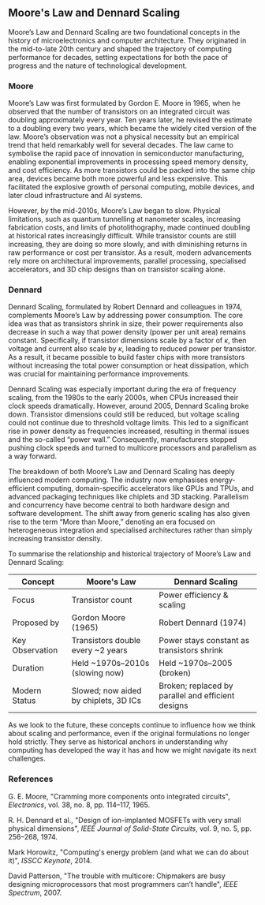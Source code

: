 
## Moore's Law and Dennard Scaling

Moore’s Law and Dennard Scaling are two foundational concepts in the history of microelectronics and computer
architecture. They originated in the mid-to-late 20th century and shaped the trajectory of computing performance
for decades, setting expectations for both the pace of progress and the nature of technological development.


### Moore

Moore’s Law was first formulated by Gordon E. Moore in 1965, when he observed that the number of transistors on
an integrated circuit was doubling approximately every year. Ten years later, he revised the estimate to a
doubling every two years, which became the widely cited version of the law. Moore’s observation was not a
physical necessity but an empirical trend that held remarkably well for several decades. The law came to symbolise
the rapid pace of innovation in semiconductor manufacturing, enabling exponential improvements in processing speed
memory density, and cost efficiency. As more transistors could be packed into the same chip area, devices became
both more powerful and less expensive. This facilitated the explosive growth of personal computing, mobile devices,
and later cloud infrastructure and AI systems.

However, by the mid-2010s, Moore’s Law began to slow. Physical limitations, such as quantum tunnelling at nanometer
scales, increasing fabrication costs, and limits of photolithography, made continued doubling at historical rates
increasingly difficult. While transistor counts are still increasing, they are doing so more slowly, and with
diminishing returns in raw performance or cost per transistor. As a result, modern advancements rely more on
architectural improvements, parallel processing, specialised accelerators, and 3D chip designs than on transistor
scaling alone.


### Dennard

Dennard Scaling, formulated by Robert Dennard and colleagues in 1974, complements Moore’s Law by addressing power
consumption. The core idea was that as transistors shrink in size, their power requirements also decrease in such
a way that power density (power per unit area) remains constant. Specifically, if transistor dimensions scale by
a factor of $\kappa$, then voltage and current also scale by $\kappa$, leading to reduced power per transistor. As a
result, it became possible to build faster chips with more transistors without increasing the total power
consumption or heat dissipation, which was crucial for maintaining performance improvements.

Dennard Scaling was especially important during the era of frequency scaling, from the 1980s to the early 2000s,
when CPUs increased their clock speeds dramatically. However, around 2005, Dennard Scaling broke down. Transistor
dimensions could still be reduced, but voltage scaling could not continue due to threshold voltage limits. This
led to a significant rise in power density as frequencies increased, resulting in thermal issues and the
so-called “power wall.” Consequently, manufacturers stopped pushing clock speeds and turned to multicore processors
and parallelism as a way forward.

The breakdown of both Moore’s Law and Dennard Scaling has deeply influenced modern computing. The industry now
emphasises energy-efficient computing, domain-specific accelerators like GPUs and TPUs, and advanced packaging
techniques like chiplets and 3D stacking. Parallelism and concurrency have become central to both hardware
design and software development. The shift away from generic scaling has also given rise to the term
“More than Moore,” denoting an era focused on heterogeneous integration and specialised architectures rather
than simply increasing transistor density.

To summarise the relationship and historical trajectory of Moore’s Law and Dennard Scaling:

| Concept         | Moore's Law                          | Dennard Scaling                              |
|----------------|---------------------------------------|----------------------------------------------|
| Focus           | Transistor count                      | Power efficiency & scaling                   |
| Proposed by     | Gordon Moore (1965)                   | Robert Dennard (1974)                        |
| Key Observation | Transistors double every ~2 years     | Power stays constant as transistors shrink   |
| Duration        | Held ~1970s–2010s (slowing now)       | Held ~1970s–2005 (broken)                    |
| Modern Status   | Slowed; now aided by chiplets, 3D ICs | Broken; replaced by parallel and efficient designs |

As we look to the future, these concepts continue to influence how we think about scaling and performance,
even if the original formulations no longer hold strictly. They serve as historical anchors in understanding
why computing has developed the way it has and how we might navigate its next challenges.


### References

G. E. Moore, "Cramming more components onto integrated circuits", *Electronics*, vol. 38, no. 8, pp. 114–117, 1965.

R. H. Dennard et al., "Design of ion-implanted MOSFETs with very small physical dimensions", *IEEE Journal of Solid-State Circuits*, vol. 9, no. 5, pp. 256–268, 1974.

Mark Horowitz, "Computing's energy problem (and what we can do about it)", *ISSCC Keynote*, 2014.

David Patterson, "The trouble with multicore: Chipmakers are busy designing microprocessors that most programmers can’t handle", *IEEE Spectrum*, 2007.
